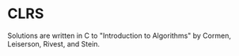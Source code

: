 # CLRS
Solutions are written in C to "Introduction to Algorithms" by Cormen, Leiserson, Rivest, and Stein.
